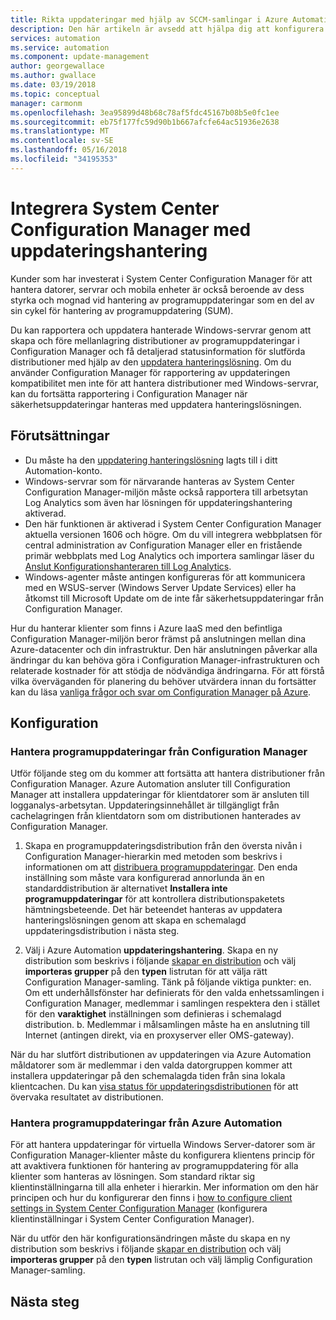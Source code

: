 ```yaml
---
title: Rikta uppdateringar med hjälp av SCCM-samlingar i Azure Automation - uppdateringshantering
description: Den här artikeln är avsedd att hjälpa dig att konfigurera System Center Configuration Manager med den här lösningen för att hantera uppdateringar av SCCM-hanterade datorer.
services: automation
ms.service: automation
ms.component: update-management
author: georgewallace
ms.author: gwallace
ms.date: 03/19/2018
ms.topic: conceptual
manager: carmonm
ms.openlocfilehash: 3ea95899d48b68c78af5fdc45167b08b5e0fc1ee
ms.sourcegitcommit: eb75f177fc59d90b1b667afcfe64ac51936e2638
ms.translationtype: MT
ms.contentlocale: sv-SE
ms.lasthandoff: 05/16/2018
ms.locfileid: "34195353"
---
```

# <a name="integrate-system-center-configuration-manager-with-update-management"></a>Integrera System Center Configuration Manager med uppdateringshantering

Kunder som har investerat i System Center Configuration Manager för att hantera datorer, servrar och mobila enheter är också beroende av dess styrka och mognad vid hantering av programuppdateringar som en del av sin cykel för hantering av programuppdatering (SUM).

Du kan rapportera och uppdatera hanterade Windows-servrar genom att skapa och före mellanlagring distributioner av programuppdateringar i Configuration Manager och få detaljerad statusinformation för slutförda distributioner med hjälp av den [uppdatera hanteringslösning](automation-update-management.md). Om du använder Configuration Manager för rapportering av uppdateringen kompatibilitet men inte för att hantera distributioner med Windows-servrar, kan du fortsätta rapportering i Configuration Manager när säkerhetsuppdateringar hanteras med uppdatera hanteringslösningen.

## <a name="prerequisites"></a>Förutsättningar

* Du måste ha den [uppdatering hanteringslösning](automation-update-management.md) lagts till i ditt Automation-konto.
* Windows-servrar som för närvarande hanteras av System Center Configuration Manager-miljön måste också rapportera till arbetsytan Log Analytics som även har lösningen för uppdateringshantering aktiverad.
* Den här funktionen är aktiverad i System Center Configuration Manager aktuella versionen 1606 och högre. Om du vill integrera webbplatsen för central administration av Configuration Manager eller en fristående primär webbplats med Log Analytics och importera samlingar läser du [Anslut Konfigurationshanteraren till Log Analytics](../log-analytics/log-analytics-sccm.md).  
* Windows-agenter måste antingen konfigureras för att kommunicera med en WSUS-server (Windows Server Update Services) eller ha åtkomst till Microsoft Update om de inte får säkerhetsuppdateringar från Configuration Manager.   

Hur du hanterar klienter som finns i Azure IaaS med den befintliga Configuration Manager-miljön beror främst på anslutningen mellan dina Azure-datacenter och din infrastruktur. Den här anslutningen påverkar alla ändringar du kan behöva göra i Configuration Manager-infrastrukturen och relaterade kostnader för att stödja de nödvändiga ändringarna. För att förstå vilka överväganden för planering du behöver utvärdera innan du fortsätter kan du läsa [vanliga frågor och svar om Configuration Manager på Azure](/sccm/core/understand/configuration-manager-on-azure#networking).

## <a name="configuration"></a>Konfiguration

### <a name="manage-software-updates-from-configuration-manager"></a>Hantera programuppdateringar från Configuration Manager 

Utför följande steg om du kommer att fortsätta att hantera distributioner från Configuration Manager. Azure Automation ansluter till Configuration Manager att installera uppdateringar för klientdatorer som är ansluten till logganalys-arbetsytan. Uppdateringsinnehållet är tillgängligt från cachelagringen från klientdatorn som om distributionen hanterades av Configuration Manager.

1. Skapa en programuppdateringsdistribution från den översta nivån i Configuration Manager-hierarkin med metoden som beskrivs i informationen om att [distribuera programuppdateringar](/sccm/sum/deploy-use/deploy-software-updates). Den enda inställning som måste vara konfigurerad annorlunda än en standarddistribution är alternativet **Installera inte programuppdateringar** för att kontrollera distributionspaketets hämtningsbeteende. Det här beteendet hanteras av uppdatera hanteringslösningen genom att skapa en schemalagd uppdateringsdistribution i nästa steg.

1. Välj i Azure Automation **uppdateringshantering**. Skapa en ny distribution som beskrivs i följande [skapar en distribution](automation-tutorial-update-management.md#schedule-an-update-deployment) och välj **importeras grupper** på den **typen** listrutan för att välja rätt Configuration Manager-samling. Tänk på följande viktiga punkter: en. Om ett underhållsfönster har definierats för den valda enhetssamlingen i Configuration Manager, medlemmar i samlingen respektera den i stället för den **varaktighet** inställningen som definieras i schemalagd distribution.
    b. Medlemmar i målsamlingen måste ha en anslutning till Internet (antingen direkt, via en proxyserver eller OMS-gateway).

När du har slutfört distributionen av uppdateringen via Azure Automation måldatorer som är medlemmar i den valda datorgruppen kommer att installera uppdateringar på den schemalagda tiden från sina lokala klientcachen. Du kan [visa status för uppdateringsdistributionen](automation-tutorial-update-management.md#view-results-of-an-update-deployment) för att övervaka resultatet av distributionen.

### <a name="manage-software-updates-from-azure-automation"></a>Hantera programuppdateringar från Azure Automation

För att hantera uppdateringar för virtuella Windows Server-datorer som är Configuration Manager-klienter måste du konfigurera klientens princip för att avaktivera funktionen för hantering av programuppdatering för alla klienter som hanteras av lösningen. Som standard riktar sig klientinställningarna till alla enheter i hierarkin. Mer information om den här principen och hur du konfigurerar den finns i [how to configure client settings in System Center Configuration Manager](/sccm/core/clients/deploy/configure-client-settings) (konfigurera klientinställningar i System Center Configuration Manager).

När du utför den här konfigurationsändringen måste du skapa en ny distribution som beskrivs i följande [skapar en distribution](automation-tutorial-update-management.md#schedule-an-update-deployment) och välj **importeras grupper** på den **typen** listrutan och välj lämplig Configuration Manager-samling.

## <a name="next-steps"></a>Nästa steg
